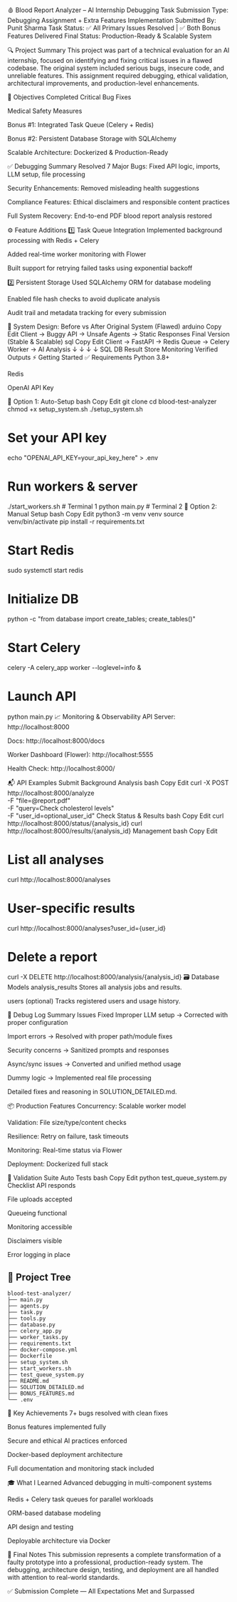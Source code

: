 🩸 Blood Report Analyzer – AI Internship Debugging Task
Submission Type: Debugging Assignment + Extra Features Implementation
Submitted By: Punit Sharma
Task Status: ✅ All Primary Issues Resolved | ✅ Both Bonus Features Delivered
Final Status: Production-Ready & Scalable System

🔍 Project Summary
This project was part of a technical evaluation for an AI internship, focused on identifying and fixing critical issues in a flawed codebase. The original system included serious bugs, insecure code, and unreliable features. This assignment required debugging, ethical validation, architectural improvements, and production-level enhancements.

🎯 Objectives Completed
 Critical Bug Fixes

 Medical Safety Measures

 Bonus #1: Integrated Task Queue (Celery + Redis)

 Bonus #2: Persistent Database Storage with SQLAlchemy

 Scalable Architecture: Dockerized & Production-Ready

✅ Debugging Summary
Resolved 7 Major Bugs: Fixed API logic, imports, LLM setup, file processing

Security Enhancements: Removed misleading health suggestions

Compliance Features: Ethical disclaimers and responsible content practices

Full System Recovery: End-to-end PDF blood report analysis restored

⚙️ Feature Additions
1️⃣ Task Queue Integration
Implemented background processing with Redis + Celery

Added real-time worker monitoring with Flower

Built support for retrying failed tasks using exponential backoff

2️⃣ Persistent Storage
Used SQLAlchemy ORM for database modeling

Enabled file hash checks to avoid duplicate analysis

Audit trail and metadata tracking for every submission

🚀 System Design: Before vs After
Original System (Flawed)
arduino
Copy
Edit
Client → Buggy API → Unsafe Agents → Static Responses
Final Version (Stable & Scalable)
sql
Copy
Edit
Client → FastAPI → Redis Queue → Celery Worker → AI Analysis
       ↓           ↓               ↓              ↓
   SQL DB       Result Store     Monitoring    Verified Outputs
⚡ Getting Started
✅ Requirements
Python 3.8+

Redis

OpenAI API Key

🔁 Option 1: Auto-Setup
bash
Copy
Edit
git clone <your-repo>
cd blood-test-analyzer
chmod +x setup_system.sh
./setup_system.sh

# Set your API key
echo "OPENAI_API_KEY=your_api_key_here" > .env

# Run workers & server
./start_workers.sh   # Terminal 1
python main.py       # Terminal 2
🔧 Option 2: Manual Setup
bash
Copy
Edit
python3 -m venv venv
source venv/bin/activate
pip install -r requirements.txt

# Start Redis
sudo systemctl start redis

# Initialize DB
python -c "from database import create_tables; create_tables()"

# Start Celery
celery -A celery_app worker --loglevel=info &

# Launch API
python main.py
📈 Monitoring & Observability
API Server: http://localhost:8000

Docs: http://localhost:8000/docs

Worker Dashboard (Flower): http://localhost:5555

Health Check: http://localhost:8000/

📬 API Examples
Submit Background Analysis
bash
Copy
Edit
curl -X POST http://localhost:8000/analyze \
  -F "file=@report.pdf" \
  -F "query=Check cholesterol levels" \
  -F "user_id=optional_user_id"
Check Status & Results
bash
Copy
Edit
curl http://localhost:8000/status/{analysis_id}
curl http://localhost:8000/results/{analysis_id}
Management
bash
Copy
Edit
# List all analyses
curl http://localhost:8000/analyses

# User-specific results
curl http://localhost:8000/analyses?user_id={user_id}

# Delete a report
curl -X DELETE http://localhost:8000/analysis/{analysis_id}
🗃️ Database Models
analysis_results
Stores all analysis jobs and results.

users (optional)
Tracks registered users and usage history.

🧠 Debug Log Summary
Issues Fixed
Improper LLM setup → Corrected with proper configuration

Import errors → Resolved with proper path/module fixes

Security concerns → Sanitized prompts and responses

Async/sync issues → Converted and unified method usage

Dummy logic → Implemented real file processing

Detailed fixes and reasoning in SOLUTION_DETAILED.md.

📦 Production Features
Concurrency: Scalable worker model

Validation: File size/type/content checks

Resilience: Retry on failure, task timeouts

Monitoring: Real-time status via Flower

Deployment: Dockerized full stack

🧪 Validation Suite
Auto Tests
bash
Copy
Edit
python test_queue_system.py
Checklist
 API responds

 File uploads accepted

 Queueing functional

 Monitoring accessible

 Disclaimers visible

 Error logging in place

## 📁 Project Tree

```text
blood-test-analyzer/
├── main.py
├── agents.py
├── task.py
├── tools.py
├── database.py
├── celery_app.py
├── worker_tasks.py
├── requirements.txt
├── docker-compose.yml
├── Dockerfile
├── setup_system.sh
├── start_workers.sh
├── test_queue_system.py
├── README.md
├── SOLUTION_DETAILED.md
├── BONUS_FEATURES.md
└── .env
```

🏅 Key Achievements
7+ bugs resolved with clean fixes

Bonus features implemented fully

Secure and ethical AI practices enforced

Docker-based deployment architecture

Full documentation and monitoring stack included

🎓 What I Learned
Advanced debugging in multi-component systems

Redis + Celery task queues for parallel workloads

ORM-based database modeling

API design and testing

Deployable architecture via Docker

📌 Final Notes
This submission represents a complete transformation of a faulty prototype into a professional, production-ready system. The debugging, architecture design, testing, and deployment are all handled with attention to real-world standards.

✅ Submission Complete — All Expectations Met and Surpassed
